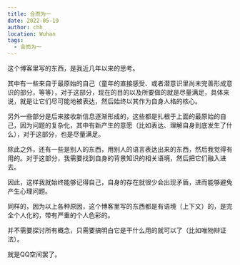 ```yaml
---
title: 合而为一
date: 2022-05-19
author: chh
location: Wuhan
tags:
  - 合而为一
---
```


这个博客里写的东西，是我近几年以来的思考。

其中有一些来自于最原始的自己（童年的直接感受、或者潜意识里尚未完善形成意识的部分，等等），对于这部分，现在的目的以及所要做的就是尽量满足，具体来说，就是让它们尽可能地被表达，然后始终以其作为自身人格的核心。

另外一些部分是后来接收新信息逐渐形成的，这些都是扎根于上面的最原始的自己，因为问题的复杂化，其中有新产生的意愿（比如表达、理解自身到底发生了什么），对于这部分，也是尽量满足。

除此之外，还有一些是别人的东西，用别人的语言表达出来的东西，然后我觉得有用的。对于这部分，我需要找到自身的背景知识的相关语境，然后把它们融入进去。

因此，这样我就始终能够记得自己，自身的存在就很少会出现矛盾，进而能够避免产生心理问题。

同样的，因为以上各种原因，这个博客里写的东西都是有语境（上下文）的，是完全个人化的，带有严重的个人色彩的。

并不需要探讨所有概念，只需要搞明白它是干什么用的就可以了（比如唯物辩证法）。

就是QQ空间罢了。